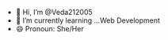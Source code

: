 - 👋 Hi, I’m @Veda212005
 - 🌱 I’m currently learning ...Web Development
  - 😄 Pronoun: She/Her

<!---
Veda212005/Veda212005 is a ✨ special ✨ repository because its `README.md` (this file) appears on your GitHub profile.
You can click the Preview link to take a look at your changes.
--->
